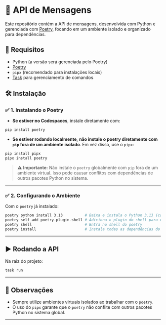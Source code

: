 # 📡 API de Mensagens

Este repositório contém a API de mensagens, desenvolvida com Python e gerenciada com [Poetry](https://python-poetry.org/), focando em um ambiente isolado e organizado para dependências.

## 🚀 Requisitos

- Python (a versão será gerenciada pelo Poetry)
- [Poetry](https://python-poetry.org/)
- `pipx` (recomendado para instalações locais)
- [Task](https://taskfile.dev/) para gerenciamento de comandos

## 🛠️ Instalação

### ✅ 1. Instalando o Poetry

- **Se estiver no Codespaces**, instale diretamente com:

```bash
pip install poetry
```

- **Se estiver rodando localmente**, **não instale o poetry diretamente com `pip` fora de um ambiente isolado**. Em vez disso, use o `pipx`:

```bash
pip install pipx
pipx install poetry
```

> ⚠️ **Importante:** Não instale o `poetry` globalmente com `pip` fora de um ambiente virtual. Isso pode causar conflitos com dependências de outros pacotes Python no sistema.

---

### ✅ 2. Configurando o Ambiente

Com o `poetry` já instalado:

```bash
poetry python install 3.13          # Baixa e instala o Python 3.13 (caso necessário)
poetry self add poetry-plugin-shell # Adiciona o plugin do shell para o poetry
poetry shell                        # Entra no shell do poetry
poetry install                      # Instala todas as dependências do projeto
```

---

## ▶️ Rodando a API

Na raiz do projeto:

```bash
task run
```

---

## 📌 Observações

- Sempre utilize ambientes virtuais isolados ao trabalhar com o `poetry`.
- O uso do `pipx` garante que o `poetry` não conflite com outros pacotes Python no sistema global.

---
